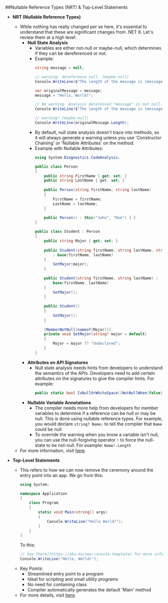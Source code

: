 ##Nullable Reference Types (NRT) & Top-Level Statements

- **NRT (Nullable Reference Types)**
  - While nothing has really changed per se here, it's essential to understand that these are significant changes from .NET 6. Let's review them at a high level:
    - **Null State Analysis**
      - Variables are either not-null or maybe-null, which determines if they can be dereferenced or not.
      - Example:
        ```csharp
        string message = null;
        
        // warning: dereference null. (maybe-null)
        Console.WriteLine($"The length of the message is {message.Length}");
        
        var originalMessage = message;
        message = "Hello, World!";
        
        // No warning. Analysis determined "message" is not null. (not-null)
        Console.WriteLine($"The length of the message is {message.Length}");
        
        // warning! (maybe-null)
        Console.WriteLine(originalMessage.Length);
        ```
      - By default, null state analysis doesn't trace into methods, so it will always generate a warning unless you use 'Constructor Chaining' or 'Nullable Attributes' on the method.
      - Example with Nullable Attributes:
        ```csharp
        using System.Diagnostics.CodeAnalysis;
        
        public class Person
        {
            public string FirstName { get; set; }
            public string LastName { get. set; }
            
            public Person(string firstName, string lastName)
            {
                FirstName = firstName;
                LastName = lastName;
            }
            
            public Person() : this("John", "Doe") { }
        }
        
        public class Student : Person
        {
            public string Major { get; set; }
            
            public Student(string firstName, string lastName, string major)
                : base(firstName, lastName)
            {
                SetMajor(major);
            }
            
            public Student(string firstName, string lastName) :
                base(firstName, lastName)
            {
                SetMajor();
            }
            
            public Student()
            {
                SetMajor();
            }
            
            [MemberNotNull(nameof(Major))]
            private void SetMajor(string? major = default)
            {
                Major = major ?? "Undeclared";
            }
        }
        ```
    - **Attributes on API Signatures**
      - Null state analysis needs hints from developers to understand the semantics of the APIs. Developers need to add certain attributes on the signatures to give the compiler hints. For example:
        ```csharp
        public static bool IsNullOrWhiteSpace([NotNullWhen(false)] string message);
        ```
    - **Nullable Variable Annotations**
      - The compiler needs more help from developers for member variables to determine if a reference can be null or may be null. This is done using nullable reference types. For example, you would declare `string? Name;` to tell the compiler that `Name` could be null.
      - To override the warning when you know a variable isn't null, you can use the null-forgiving operator `!` to force the null-state to be not-null. For example: `Name!.Length`
  - For more information, visit [here](https://learn.microsoft.com/en-us/dotnet/csharp/nullable-references).

- **Top-Level Statements**
  - This refers to how we can now remove the ceremony around the entry point into an app. We go from this:
    ```csharp
    using System;
    
    namespace Application
    {
        class Program
        {
            static void Main(string[] args)
            {
                Console.WriteLine("Hello World!");
            }
        }
    }
    ```
    To this:
    ```csharp
    // See [here](https://aka.ms/new-console-template) for more information
    Console.WriteLine("Hello, World!");
    ```
  - Key Points:
    - Streamlined entry point to a program
    - Ideal for scripting and small utility programs
    - No need for containing class
    - Compiler automatically generates the default 'Main' method
  - For more details, visit [here](https://learn.microsoft.com/en-us/dotnet/csharp/whats-new/tutorials/top-level-statements).
